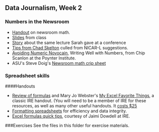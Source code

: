 ## Data Journalism, Week 2

### Numbers in the Newsroom

* [Handout](http://sarahcnyt.github.io/stabile/docs/danger.pdf) on newsroom math. 
* [Slides](http://slid.es/sarahcnyt/numbers-in-the-newsroom?token=hxYHcnupzvZc9iyjd9ybetVBib8r) from class
* [Story](http://businessjournalism.org/2012/03/16/danger-numbers-in-the-newsroom-tips-from-sarah-cohen-on-taming-digits-in-stories/) about the same lecture Sarah gave at a conference
* [Tips from Chad Skelton](https://docs.google.com/document/d/1efFDOmman2tXRhDKXgvOmfAqLtH1rifNEFDsvbx0StY/edit?usp=sharing) culled from NICAR-L suggestions.
* [Avoiding Numeric Novocain](http://www.poynter.org/how-tos/newsgathering-storytelling/chip-on-your-shoulder/7774/avoiding-numeric-novocain-writing-well-with-numbers/), Writing Well with Numbers, from Chip Scanlon at the Poynter Institute.
* ASU's Steve Doig's [Newsroom math crip sheet](www.public.asu.edu/~sdoig/UNL/MathCrib.doc)


### Spreadsheet skills

####Handouts

* [Review of formulas](http://www.ire.org/resource-center/tipsheets/3686/) and Mary Jo Webster's [My Excel Favorite Things](http://ire.org/resource-center/tipsheets/3346/%22), a classic IRE handout. (You will need to be a member of IRE for these resources, as well as many other useful handouts. It [costs $25](http://www.ire.org/join)
* [Formatting spreadsheets](https://dl.dropboxusercontent.com/u/26514347/tutorials/XLFormats.pdf) for efficiency and data integrity.
* [Excel formulas quick tips](https://dl.dropboxusercontent.com/u/26514347/tutorials/Excelformulas.pdf), courtesy of Jaimi Dowdell at IRE.

###Exercises
See the files in this folder for exercise materials. 

